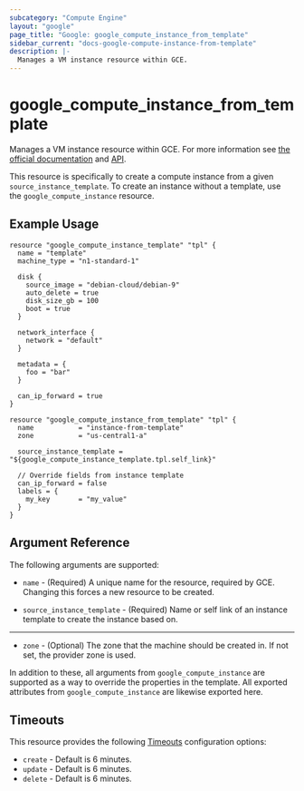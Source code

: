 ```yaml
---
subcategory: "Compute Engine"
layout: "google"
page_title: "Google: google_compute_instance_from_template"
sidebar_current: "docs-google-compute-instance-from-template"
description: |-
  Manages a VM instance resource within GCE.
---
```


# google\_compute\_instance\_from\_template

Manages a VM instance resource within GCE. For more information see
[the official documentation](https://cloud.google.com/compute/docs/instances)
and
[API](https://cloud.google.com/compute/docs/reference/latest/instances).

This resource is specifically to create a compute instance from a given
`source_instance_template`. To create an instance without a template, use the
`google_compute_instance` resource.


## Example Usage

```hcl
resource "google_compute_instance_template" "tpl" {
  name = "template"
  machine_type = "n1-standard-1"

  disk {
    source_image = "debian-cloud/debian-9"
    auto_delete = true
    disk_size_gb = 100
    boot = true
  }

  network_interface {
    network = "default"
  }

  metadata = {
    foo = "bar"
  }

  can_ip_forward = true
}

resource "google_compute_instance_from_template" "tpl" {
  name           = "instance-from-template"
  zone           = "us-central1-a"

  source_instance_template = "${google_compute_instance_template.tpl.self_link}"

  // Override fields from instance template
  can_ip_forward = false
  labels = {
    my_key       = "my_value"
  }
}
```

## Argument Reference

The following arguments are supported:

* `name` - (Required) A unique name for the resource, required by GCE.
    Changing this forces a new resource to be created.

* `source_instance_template` - (Required) Name or self link of an instance
  template to create the instance based on.

- - -

* `zone` - (Optional) The zone that the machine should be created in. If not
  set, the provider zone is used.

In addition to these, all arguments from `google_compute_instance` are supported
as a way to override the properties in the template. All exported attributes
from `google_compute_instance` are likewise exported here.

## Timeouts

This resource provides the following
[Timeouts](/docs/configuration/resources.html#timeouts) configuration options:

- `create` - Default is 6 minutes.
- `update` - Default is 6 minutes.
- `delete` - Default is 6 minutes.

